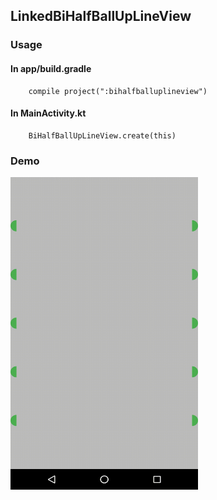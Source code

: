 ## LinkedBiHalfBallUpLineView


### Usage

#### In app/build.gradle
```
    compile project(":bihalfballuplineview")
```

#### In MainActivity.kt
```
    BiHalfBallUpLineView.create(this)
```

### Demo

<img src = "https://raw.githubusercontent.com/Anwesh43/LinkedBiHalfBallLineView/master/demos/bihalfballlineview.gif" width = "300px" height = "500px">
